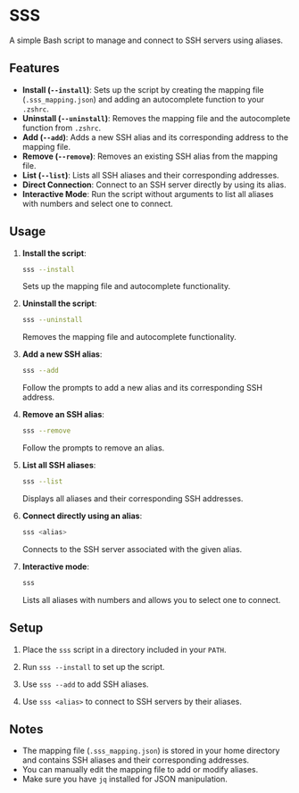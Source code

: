 # SSS

A simple Bash script to manage and connect to SSH servers using aliases.

## Features

- **Install (`--install`)**: Sets up the script by creating the mapping file (`.sss_mapping.json`) and adding an autocomplete function to your `.zshrc`.
- **Uninstall (`--uninstall`)**: Removes the mapping file and the autocomplete function from `.zshrc`.
- **Add (`--add`)**: Adds a new SSH alias and its corresponding address to the mapping file.
- **Remove (`--remove`)**: Removes an existing SSH alias from the mapping file.
- **List (`--list`)**: Lists all SSH aliases and their corresponding addresses.
- **Direct Connection**: Connect to an SSH server directly by using its alias.
- **Interactive Mode**: Run the script without arguments to list all aliases with numbers and select one to connect.

## Usage

1. **Install the script**:
   ```bash
   sss --install
   ```
   Sets up the mapping file and autocomplete functionality.

2. **Uninstall the script**:
   ```bash
   sss --uninstall
   ```
   Removes the mapping file and autocomplete functionality.

3. **Add a new SSH alias**:
   ```bash
   sss --add
   ```
   Follow the prompts to add a new alias and its corresponding SSH address.

4. **Remove an SSH alias**:
   ```bash
   sss --remove
   ```
   Follow the prompts to remove an alias.

5. **List all SSH aliases**:
   ```bash
   sss --list
   ```
   Displays all aliases and their corresponding SSH addresses.

6. **Connect directly using an alias**:
   ```bash
   sss <alias>
   ```
   Connects to the SSH server associated with the given alias.

7. **Interactive mode**:
   ```bash
   sss
   ```
   Lists all aliases with numbers and allows you to select one to connect.

## Setup

1. Place the `sss` script in a directory included in your `PATH`.

2. Run `sss --install` to set up the script.

3. Use `sss --add` to add SSH aliases.

4. Use `sss <alias>` to connect to SSH servers by their aliases.

## Notes

- The mapping file (`.sss_mapping.json`) is stored in your home directory and contains SSH aliases and their corresponding addresses.
- You can manually edit the mapping file to add or modify aliases.
- Make sure you have `jq` installed for JSON manipulation.
